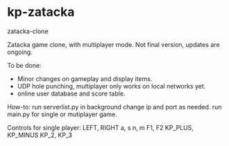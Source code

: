 # kp-zatacka
zatacka-clone



Zatacka game clone, with multiplayer mode.
Not final version, updates are ongoing.

To be done:
  - Minor changes on gameplay and display items.
  - UDP hole punching, multiplayer only works on local networks yet.
  - online user database and score table.
  
How-to:
run serverlist.py in background change ip and port as needed.
run main.py for single or mutiplayer game.

Controls for single player:
LEFT, RIGHT
a, s
n, m
F1, F2
KP_PLUS, KP_MINUS
KP_2, KP_3